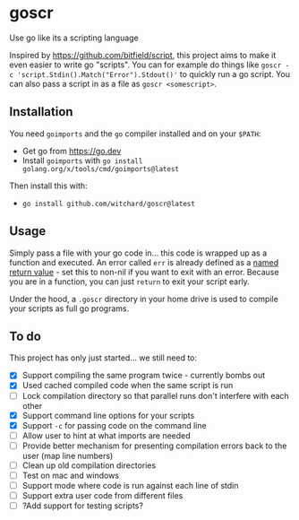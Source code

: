 # goscr

Use go like its a scripting language

Inspired by https://github.com/bitfield/script, this project aims to make it even easier to write go "scripts". You can for example do things like `goscr -c 'script.Stdin().Match("Error").Stdout()'` to quickly run a go script. You can also pass a script in as a file as `goscr <somescript>`.

## Installation

You need `goimports` and the `go` compiler installed and on your `$PATH`:

- Get go from https://go.dev
- Install `goimports` with `go install golang.org/x/tools/cmd/goimports@latest`

Then install this with:

- `go install github.com/witchard/goscr@latest`

## Usage

Simply pass a file with your go code in... this code is wrapped up as a function and executed. An error called `err` is already defined as a [named return value](https://go.dev/tour/basics/7) - set this to non-nil if you want to exit with an error. Because you are in a function, you can just `return` to exit your script early.

Under the hood, a `.goscr` directory in your home drive is used to compile your scripts as full go programs.

## To do

This project has only just started... we still need to:

- [X] Support compiling the same program twice - currently bombs out
- [X] Used cached compiled code when the same script is run
- [ ] Lock compilation directory so that parallel runs don't interfere with each other
- [X] Support command line options for your scripts
- [X] Support `-c` for passing code on the command line
- [ ] Allow user to hint at what imports are needed
- [ ] Provide better mechanism for presenting compilation errors back to the user (map line numbers)
- [ ] Clean up old compilation directories
- [ ] Test on mac and windows
- [ ] Support mode where code is run against each line of stdin
- [ ] Support extra user code from different files
- [ ] ?Add support for testing scripts?
